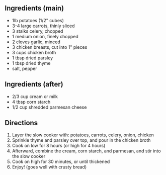 ## Ingredients (main)
- 1lb potatoes (1/2" cubes)
- 3-4 large carrots, thinly sliced
- 3 stalks celery, chopped
- 1 medium onion, finely chopped
- 2 cloves garlic, minced
- 3 chicken breasts, cut into 1" pieces
- 3 cups chicken broth
- 1 tbsp dried parsley
- 1 tbsp dried thyme
- salt, pepper

## Ingredients (after)
- 2/3 cup cream or milk
- 4 tbsp corn starch
- 1/2 cup shredded parmesan cheese

## Directions
1. Layer the slow cooker with: potatoes, carrots, celery, onion, chicken
2. Sprinkle thyme and parsley over top, and pour in the chicken broth
3. Cook on low for 8 hours (or high for 4 hours)
4. Afterward, combine the cream, corn starch, and parmesan, and stir into the slow cooker
5. Cook on high for 30 minutes, or until thickened
6. Enjoy! (goes well with crusty bread)

